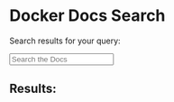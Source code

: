 # Docker Docs Search

Search results for your query:

<form id="content_search" action="/jsearch/">
  <span role="status" aria-live="polite" class="ui-helper-hidden-accessible"></span>
  <input name="q" id="tipue_search_input" type="text" class="search_input search-query ui-autocomplete-input" placeholder="Search the Docs" autocomplete="off">
</form>

## Results:

<div id="tipue_search_content"></div>
